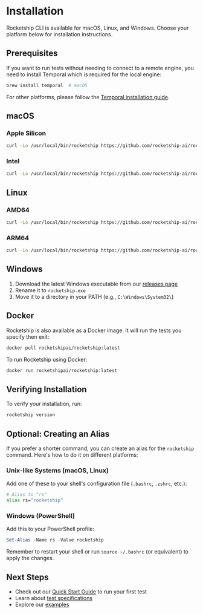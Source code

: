 # Installation

Rocketship CLI is available for macOS, Linux, and Windows. Choose your platform below for installation instructions.

## Prerequisites

If you want to run tests without needing to connect to a remote engine, you need to install Temporal which is required for the local engine:

```bash
brew install temporal  # macOS
```

For other platforms, please follow the [Temporal installation guide](https://docs.temporal.io/cli#install).

## macOS

### Apple Silicon

```bash
curl -Lo /usr/local/bin/rocketship https://github.com/rocketship-ai/rocketship/releases/latest/download/rocketship-darwin-arm64 && chmod +x /usr/local/bin/rocketship
```

### Intel

```bash
curl -Lo /usr/local/bin/rocketship https://github.com/rocketship-ai/rocketship/releases/latest/download/rocketship-darwin-amd64 && chmod +x /usr/local/bin/rocketship
```

## Linux

### AMD64

```bash
curl -Lo /usr/local/bin/rocketship https://github.com/rocketship-ai/rocketship/releases/latest/download/rocketship-linux-amd64 && chmod +x /usr/local/bin/rocketship
```

### ARM64

```bash
curl -Lo /usr/local/bin/rocketship https://github.com/rocketship-ai/rocketship/releases/latest/download/rocketship-linux-arm64 && chmod +x /usr/local/bin/rocketship
```

## Windows

1. Download the latest Windows executable from our [releases page](https://github.com/rocketship-ai/rocketship/releases/latest/download/rocketship-windows-amd64.exe)
2. Rename it to `rocketship.exe`
3. Move it to a directory in your PATH (e.g., `C:\Windows\System32\`)

## Docker

Rocketship is also available as a Docker image. It will run the tests you specify then exit:

```bash
docker pull rocketshipai/rocketship:latest
```

To run Rocketship using Docker:

```bash
docker run rocketshipai/rocketship:latest
```

## Verifying Installation

To verify your installation, run:

```bash
rocketship version
```

## Optional: Creating an Alias

If you prefer a shorter command, you can create an alias for the `rocketship` command. Here's how to do it on different platforms:

### Unix-like Systems (macOS, Linux)

Add one of these to your shell's configuration file (`.bashrc`, `.zshrc`, etc.):

```bash
# Alias to "rs"
alias rs="rocketship"
```

### Windows (PowerShell)

Add this to your PowerShell profile:

```powershell
Set-Alias -Name rs -Value rocketship
```

Remember to restart your shell or run `source ~/.bashrc` (or equivalent) to apply the changes.

## Next Steps

- Check out our [Quick Start Guide](quickstart.md) to run your first test
- Learn about [test specifications](test-specs.md)
- Explore our [examples](examples.md)
